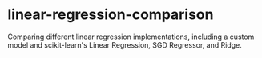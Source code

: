 # linear-regression-comparison
Comparing different linear regression implementations, including a custom model and scikit-learn's Linear Regression, SGD Regressor, and Ridge.
